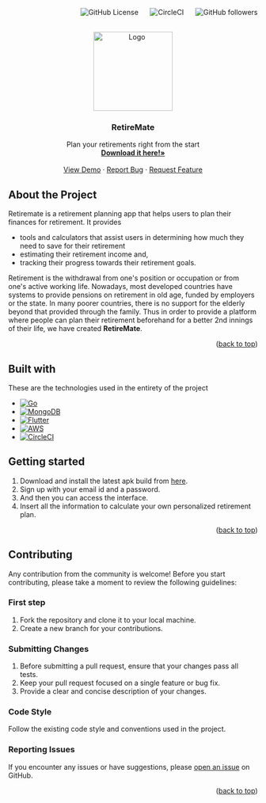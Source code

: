 <p align="right">
  <img alt="GitHub License" src="https://img.shields.io/github/license/kiyoshi-87/RetireMate-GO-backend?color=orange">
  &nbsp;&nbsp;&nbsp;&nbsp; <!-- Add non-breaking spaces for spacing -->
  <img alt="CircleCI" src="https://img.shields.io/circleci/build/github/kiyoshi-87/RetireMate-GO-backend?logo=circleci">
  &nbsp;&nbsp;&nbsp;&nbsp; <!-- Add more non-breaking spaces for spacing -->
  <img alt="GitHub followers" src="https://img.shields.io/github/followers/kiyoshi-87?style=flat&logo=github">
</p>





<!-- PROJECT LOGO -->
<br />
<div align="center">
  <a href="https://github.com/othneildrew/Best-README-Template">
    <img src="https://i.imgur.com/SAVkq2r.png" alt="Logo" width="160" height="160">
  </a>

  <h3 align="center">RetireMate</h3>

  <p align="center">
    Plan your retirements right from the start
    <br />
    <a href="https://github.com/kiyoshi-87/RetireMate/releases/download/v0.1.0-beta/RetireMate.apk"><strong>Download it here!»</strong></a>
    <br />
    <br />
    <a href="https://drive.google.com/drive/u/0/folders/1FaBx1dMwnYIyYk20QdMHaD8iAeeK4mDO">View Demo</a>
    ·
    <a href="https://github.com/kiyoshi-87/RetireMate-GO-backend/issues">Report Bug</a>
    ·
    <a href="https://github.com/kiyoshi-87/RetireMate-GO-backend/issues">Request Feature</a>
  </p>
</div>


## About the Project

Retiremate is a retirement planning app that helps users to plan their finances for retirement. It provides 
- tools and calculators that assist users in determining how much they need to save for their retirement
- estimating their retirement income and,
- tracking their progress towards their retirement goals.

Retirement is the withdrawal from one's position or occupation or from one's active working life. Nowadays, most developed countries have systems to provide pensions on retirement in old age, funded by employers or the state.
In many poorer countries, there is no support for the elderly beyond that provided through the family. Thus in order to provide a platform where people can plan their retirement beforehand for a better 2nd innings of their life, we have created **RetireMate**. 

<p align="right">(<a href="#readme-top">back to top</a>)</p>

## Built with

These are the technologies used in the entirety of the project

* [![Go](https://img.shields.io/badge/GO-blue?style=for-the-badge&logo=go&logoColor=white)](https://go.dev)
* [![MongoDB](https://img.shields.io/badge/MongoDB-yellow?style=for-the-badge&logo=mongodb&logoColor=white)](https://www.mongodb.com/)
* [![Flutter](https://img.shields.io/badge/Flutter-004080?style=for-the-badge&logo=flutter&logoColor=white)](https://flutter.dev)
* [![AWS](https://img.shields.io/badge/AWS-FF9900?logo=amazon-aws&style=for-the-badge&logoColor=232F3E)](https://aws.amazon.com/)
* [![CircleCI](https://img.shields.io/badge/CircleCI-6157A4?style=for-the-badge&logo=circleci&logoColor=white)](https://circleci.com/)


## Getting started

1. Download and install the latest apk build from [here](https://github.com/kiyoshi-87/RetireMate/releases/download/v0.1.0-beta/RetireMate.apk).
2. Sign up with your email id and a password.
3. And then you can access the interface.
4. Insert all the information to calculate your own personalized retirement plan.

<p align="right">(<a href="#readme-top">back to top</a>)</p>

## Contributing

Any contribution from the community is welcome! Before you start contributing, please take a moment to review the following guidelines:

### First step

1. Fork the repository and clone it to your local machine.
2. Create a new branch for your contributions.


### Submitting Changes

1. Before submitting a pull request, ensure that your changes pass all tests.
2. Keep your pull request focused on a single feature or bug fix.
3. Provide a clear and concise description of your changes.

### Code Style

Follow the existing code style and conventions used in the project. 


### Reporting Issues

If you encounter any issues or have suggestions, please [open an issue](https://github.com/kiyoshi-87/RetireMate-GO-backend/issues) on GitHub.
<p align="right">(<a href="#readme-top">back to top</a>)</p>




